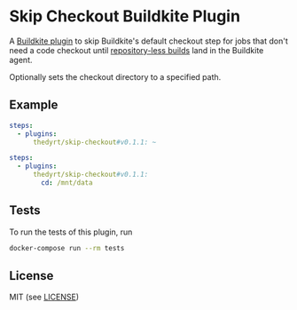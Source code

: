 # Skip Checkout Buildkite Plugin

A [Buildkite plugin](https://buildkite.com/docs/agent/v3/plugins) to skip Buildkite's default checkout step for jobs that don't need a code checkout until [repository-less builds](https://github.com/buildkite/agent/issues/233) land in the Buildkite agent.

Optionally sets the checkout directory to a specified path.

## Example

```yml
steps:
  - plugins:
      thedyrt/skip-checkout#v0.1.1: ~
```

```yml
steps:
  - plugins:
      thedyrt/skip-checkout#v0.1.1:
        cd: /mnt/data
```

## Tests

To run the tests of this plugin, run
```sh
docker-compose run --rm tests
```

## License

MIT (see [LICENSE](LICENSE))
